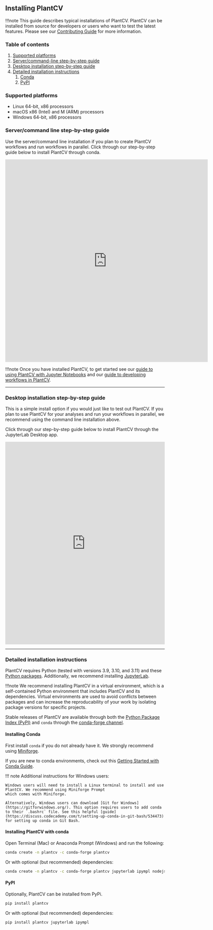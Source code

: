 ## Installing PlantCV

!!!note
    This guide describes typical installations of PlantCV.
    PlantCV can be installed from source for developers or users who want to test the latest features.
    Please see our [Contributing Guide](CONTRIBUTING.md) for more information.

### Table of contents
1. [Supported platforms](#OS)
2. [Server/command-line step-by-step guide](#cli)
3. [Desktop installation step-by-step guide](#desktop)
4. [Detailed installation instructions](#detailed)
    1. [Conda](#conda)
    2. [PyPI](#pypi)

### Supported platforms <a name="OS"></a>
- Linux 64-bit, x86 processors
- macOS x86 (Intel) and M (ARM) processors
- Windows 64-bit, x86 processors


### Server/command line step-by-step guide <a name="cli"></a>

Use the server/command line installation if you plan to create PlantCV workflows and run workflows in parallel. 
Click through our step-by-step guide below to install PlantCV through conda.


<iframe src="https://scribehow.com/embed/Installing_PlantCV__MacOSLinux__awAP9Xm2SgWV4SMZadm9CQ" width="640" height="640" allowfullscreen frameborder="0"></iframe>


!!!note
    Once you have installed PlantCV, to get started see our [guide to using PlantCV with Jupyter Notebooks](https://plantcv.readthedocs.io/en/stable/jupyter/) 
    and our [guide to developing workflows in PlantCV](https://plantcv.readthedocs.io/en/stable/analysis_approach/#developing-image-processing-workflows-workflow-development).

---

### Desktop installation step-by-step guide <a name="desktop"></a>
This is a simple install option if you would just like to test out PlantCV.
If you plan to use PlantCV for your analyses and run your workflows in parallel, we recommend using the command line installation above.

Click through our step-by-step guide below to install PlantCV through the JupyterLab Desktop app.

<iframe src="https://scribehow.com/embed/Install_PlantCV_via_Jupyter_Lab_Desktop__cS9d6VcxRcuDPGZxDfQycw" width="100%" height="640" allowfullscreen frameborder="0"></iframe>

---

### Detailed installation instructions <a name="detailed"></a>

PlantCV requires Python (tested with versions 3.9, 3.10, and 3.11) and these [Python packages](https://github.com/danforthcenter/plantcv/blob/main/pyproject.toml).
Additionally, we recommend installing [JupyterLab](https://jupyter.org/).

!!!note
    We recommend installing PlantCV in a virtual environment, which is a self-contained Python environment that includes
    PlantCV and its dependencies. Virtual environments are used to avoid conflicts between packages and can increase the
    reproducability of your work by isolating package versions for specific projects.

Stable releases of PlantCV are available through both the [Python Package Index (PyPI)](https://pypi.org/) and 
`conda` through the [conda-forge channel](https://conda-forge.org/).

#### Installing Conda <a name="conda"></a>
First install `conda` if you do not already have it. We strongly recommend using [Miniforge](https://conda-forge.org/download/).

If you are new to conda environments, check out this [Getting Started with Conda Guide](https://conda.io/projects/conda/en/latest/user-guide/getting-started.html).

!!! note 
    Additional instructions for Windows users:

    Windows users will need to install a Linux terminal to install and use PlantCV. We recommend using Miniforge Prompt
    which comes with Miniforge.
    
    Alternatively, Windows users can download [Git for Windows](https://gitforwindows.org/). This option requires users to add conda to their `.bashrc` file. See this helpful [guide](https://discuss.codecademy.com/t/setting-up-conda-in-git-bash/534473) for setting up conda in Git Bash. 

#### Installing PlantCV with conda

Open Terminal (Mac) or Anaconda Prompt (Windows) and run the following:

```bash
conda create -n plantcv -c conda-forge plantcv

```

Or with optional (but recommended) dependencies:

```bash
conda create -n plantcv -c conda-forge plantcv jupyterlab ipympl nodejs

```

#### PyPI <a name="pypi"></a>
Optionally, PlantCV can be installed from PyPi.

```bash
pip install plantcv

```

Or with optional (but recommended) dependencies:

```bash
pip install plantcv jupyterlab ipympl

```
